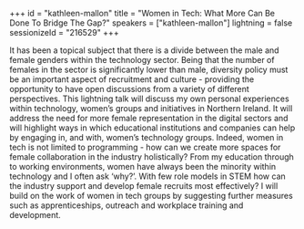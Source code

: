 +++
id = "kathleen-mallon"
title = "Women in Tech: What More Can Be Done To Bridge The Gap?"
speakers = ["kathleen-mallon"]
lightning = false
sessionizeId = "216529"
+++

It has been a topical subject that there is a divide between the male and female genders within the technology sector. Being that the number of females in the sector is significantly lower than male, diversity policy must be an important aspect of recruitment and culture - providing the opportunity to have open discussions from a variety of different perspectives.
This lightning talk will discuss my own personal experiences within technology, women’s groups and initiatives in Northern Ireland. It will address the need for more female representation in the digital sectors and will highlight ways in which educational institutions and companies can help by engaging in, and with, women’s technology groups. Indeed, women in tech is not limited to programming - how can we create more spaces for female collaboration in the industry holistically?
	From my education through to working environments, women have always been the minority within technology and I often ask ‘why?’. With few role models in STEM how can the industry support and develop female recruits most effectively? I will build on the work of women in tech groups by suggesting further measures such as apprenticeships, outreach and workplace training and development. 
